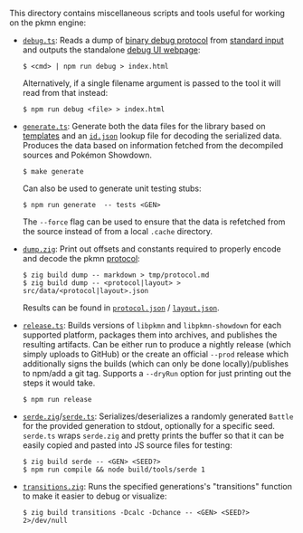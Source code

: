 This directory contains miscellaneous scripts and tools useful for working on the pkmn engine:

- [`debug.ts`](debug.ts): Reads a dump of [binary debug protocol](../../docs/PROTOCOL.md#debugging)
  from [standard input](https://en.wikipedia.org/wiki/Standard_streams) and outputs the standalone
  [debug UI webpage](https://pkmn.cc/debug.html):

      $ <cmd> | npm run debug > index.html

  Alternatively, if a single filename argument is passed to the tool it will read from that instead:

      $ npm run debug <file> > index.html

- [`generate.ts`](generate.ts): Generate both the data files for the library based on
  [templates](../lib/common/data) and an [`id.json`](../pkg/data/ids.json) lookup file for decoding
  the serialized data. Produces the data based on information fetched from the decompiled sources
  and Pokémon Showdown.

      $ make generate

  Can also be used to generate unit testing stubs:

      $ npm run generate  -- tests <GEN>

  The `--force` flag can be used to ensure that the data is refetched from the source instead of
  from a local `.cache` directory.

- [`dump.zig`](dump.zig): Print out offsets and constants required to properly encode and
  decode the pkmn [protocol](../../docs/PROTOCOL.md):

      $ zig build dump -- markdown > tmp/protocol.md
      $ zig build dump -- <protocol|layout> > src/data/<protocol|layout>.json

  Results can be found in [`protocol.json`](../data/protocol.json) /
  [`layout.json`](../data/layout.json).

- [`release.ts`](release.ts): Builds versions of `libpkmn` and `libpkmn-showdown` for each supported
  platform, packages them into archives, and publishes the resulting artifacts. Can be either run to
  produce a nightly release (which simply uploads to GitHub) or the create an official `--prod`
  release which additionally signs the builds (which can only be done locally)/publishes to npm/add
  a git tag. Supports a `--dryRun` option for just printing out the steps it would take.

      $ npm run release

- [`serde.zig`](serde.zig)/[`serde.ts`](serde.ts): Serializes/deserializes a randomly generated
  `Battle` for the provided generation to stdout, optionally for a specific seed. `serde.ts` wraps
  `serde.zig` and pretty prints the buffer so that it can be easily copied and pasted into JS
  source files for testing:

      $ zig build serde -- <GEN> <SEED?>
      $ npm run compile && node build/tools/serde 1

- [`transitions.zig`](transitions.zig): Runs the specified generations's "transitions" function to
  make it easier to debug or visualize:

      $ zig build transitions -Dcalc -Dchance -- <GEN> <SEED?> 2>/dev/null
